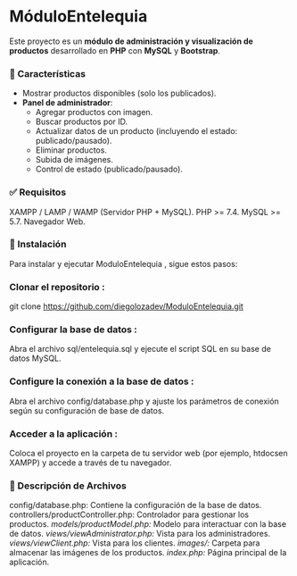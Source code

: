 # MóduloEntelequia

Este proyecto es un **módulo de administración y visualización de productos** desarrollado en **PHP** con **MySQL** y **Bootstrap**.

### 🚀 Características

- Mostrar productos disponibles (solo los publicados).
- **Panel de administrador**:
  - Agregar productos con imagen.
  - Buscar productos por ID.
  - Actualizar datos de un producto (incluyendo el estado: publicado/pausado).
  - Eliminar productos.
  - Subida de imágenes.
  - Control de estado (publicado/pausado).

### ✅ Requisitos
  XAMPP / LAMP / WAMP (Servidor PHP + MySQL).
  PHP >= 7.4.
  MySQL >= 5.7.
  Navegador Web.

### 🚀 Instalación
  Para instalar y ejecutar ModuloEntelequia , sigue estos pasos:

### Clonar el repositorio :
  git clone https://github.com/diegolozadev/ModuloEntelequia.git

### Configurar la base de datos :
  Abra el archivo sql/entelequia.sql y ejecute el script SQL en su base de datos MySQL.

### Configure la conexión a la base de datos :
 Abra el archivo config/database.php y ajuste los parámetros de conexión según su configuración de base de datos.

### Acceder a la aplicación :
Coloca el proyecto en la carpeta de tu servidor web (por ejemplo, htdocsen XAMPP) y accede a través de tu navegador.

### 📝 Descripción de Archivos
  config/database.php: Contiene la configuración de la base de datos.
  controllers/productController.php: Controlador para gestionar los productos.
  *models/productModel.php:* Modelo para interactuar con la base de datos.
  *views/viewAdministrator.php:* Vista para los administradores.
  *views/viewClient.php:* Vista para los clientes.
  *images/:* Carpeta para almacenar las imágenes de los productos.
  *index.php:* Página principal de la aplicación.


